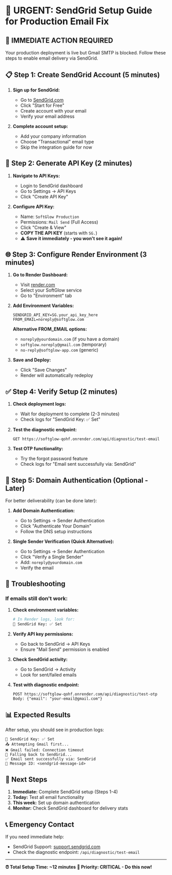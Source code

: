 # 🚨 URGENT: SendGrid Setup Guide for Production Email Fix

## 🎯 **IMMEDIATE ACTION REQUIRED**

Your production deployment is live but Gmail SMTP is blocked. Follow these steps to enable email delivery via SendGrid.

## 📋 **Step 1: Create SendGrid Account (5 minutes)**

1. **Sign up for SendGrid:**
   - Go to [SendGrid.com](https://sendgrid.com)
   - Click "Start for Free"
   - Create account with your email
   - Verify your email address

2. **Complete account setup:**
   - Add your company information
   - Choose "Transactional" email type
   - Skip the integration guide for now

## 🔑 **Step 2: Generate API Key (2 minutes)**

1. **Navigate to API Keys:**
   - Login to SendGrid dashboard
   - Go to Settings → API Keys
   - Click "Create API Key"

2. **Configure API Key:**
   - Name: `SoftGlow Production`
   - Permissions: `Mail Send` (Full Access)
   - Click "Create & View"
   - **COPY THE API KEY** (starts with `SG.`)
   - ⚠️ **Save it immediately - you won't see it again!**

## 🌐 **Step 3: Configure Render Environment (3 minutes)**

1. **Go to Render Dashboard:**
   - Visit [render.com](https://render.com)
   - Select your SoftGlow service
   - Go to "Environment" tab

2. **Add Environment Variables:**
   ```
   SENDGRID_API_KEY=SG.your_api_key_here
   FROM_EMAIL=noreply@softglow.com
   ```
   
   **Alternative FROM_EMAIL options:**
   - `noreply@yourdomain.com` (if you have a domain)
   - `softglow.noreply@gmail.com` (temporary)
   - `no-reply@softglow-app.com` (generic)

3. **Save and Deploy:**
   - Click "Save Changes"
   - Render will automatically redeploy

## ✅ **Step 4: Verify Setup (2 minutes)**

1. **Check deployment logs:**
   - Wait for deployment to complete (2-3 minutes)
   - Check logs for "SendGrid Key: ✅ Set"

2. **Test the diagnostic endpoint:**
   ```
   GET https://softglow-qohf.onrender.com/api/diagnostic/test-email
   ```

3. **Test OTP functionality:**
   - Try the forgot password feature
   - Check logs for "Email sent successfully via: SendGrid"

## 🔧 **Step 5: Domain Authentication (Optional - Later)**

For better deliverability (can be done later):

1. **Add Domain Authentication:**
   - Go to Settings → Sender Authentication
   - Click "Authenticate Your Domain"
   - Follow the DNS setup instructions

2. **Single Sender Verification (Quick Alternative):**
   - Go to Settings → Sender Authentication
   - Click "Verify a Single Sender"
   - Add: `noreply@yourdomain.com`
   - Verify the email

## 🚨 **Troubleshooting**

### If emails still don't work:

1. **Check environment variables:**
   ```bash
   # In Render logs, look for:
   🔑 SendGrid Key: ✅ Set
   ```

2. **Verify API key permissions:**
   - Go back to SendGrid → API Keys
   - Ensure "Mail Send" permission is enabled

3. **Check SendGrid activity:**
   - Go to SendGrid → Activity
   - Look for sent/failed emails

4. **Test with diagnostic endpoint:**
   ```
   POST https://softglow-qohf.onrender.com/api/diagnostic/test-otp
   Body: {"email": "your-email@gmail.com"}
   ```

## 📊 **Expected Results**

After setup, you should see in production logs:
```
🔑 SendGrid Key: ✅ Set
📤 Attempting Gmail first...
❌ Gmail failed: Connection timeout
🔄 Falling back to SendGrid...
✅ Email sent successfully via: SendGrid
📧 Message ID: <sendgrid-message-id>
```

## 🎯 **Next Steps**

1. **Immediate:** Complete SendGrid setup (Steps 1-4)
2. **Today:** Test all email functionality
3. **This week:** Set up domain authentication
4. **Monitor:** Check SendGrid dashboard for delivery stats

## 📞 **Emergency Contact**

If you need immediate help:
- SendGrid Support: [support.sendgrid.com](https://support.sendgrid.com)
- Check the diagnostic endpoint: `/api/diagnostic/test-email`

---

**⏰ Total Setup Time: ~12 minutes**
**🎯 Priority: CRITICAL - Do this now!**